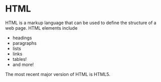 # HTML

HTML is a markup language that can be used to define the structure of a web page. HTML elements include

* headings
* paragraphs
* lists
* links
* tables!
* and more!

The most recent major version of HTML is HTML5.
